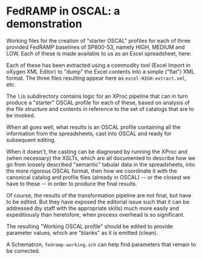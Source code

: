 # FedRAMP in OSCAL: a demonstration

Working files for the creation of "starter OSCAL" profiles for each of three provided FedRAMP baselines of SP800-53, namely HIGH, MEDIUM and LOW. Each of these is made available to us as an Excel spreadsheet, here:

Each of these has been extracted using a commodity tool (Excel Import in oXygen XML Editor) to "dump" the Excel contents into a simple ("flat") XML format. The three files resulting appear here as `excel-HIGH-extract.xml`, etc.

The `lib` subdirectory contains logic for an XProc pipeline that can in turn produce a "starter" OSCAL profile for each of these, based on analysis of the file structure and contents in reference to the set of catalogs that are to be invoked.

When all goes well, what results is an OSCAL profile containing all the information from the spreadsheets, cast into OSCAL and ready for subsequent editing.

When it doesn't, the casting can be diagnosed by running the XProc and (when necessary) the XSLTs, which are all documented to describe how we go from loosely described "semantic" tabular data in the spreadsheets, into the more rigorous OSCAL format, then how we coordinate it with the canonical catalog and profile files (already in OSCAL) -- or the closest we have to these -- in order to produce the final results.

Of course, the results of the transformation pipeline are not final, but have to be edited. But they have exposed the editorial issue such that it can be addressed (by staff with the appropriate skills) much more easily and expeditiously than heretofore, when process overhead is so significant.

The resulting "Working OSCAL profile" should be edited to provide parameter values, which are "blanks" as it is emitted (clean).

A Schematron, `fedramp-working.sch` can help find parameters that remain to be corrected.
